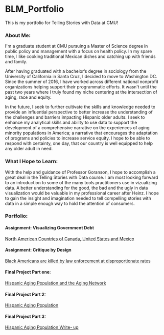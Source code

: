 # BLM_Portfolio
This is my portfolio for Telling Stories with Data at CMU!

### About Me:

I'm a graduate student at CMU pursuing a Master of Science degree in public policy and management with a focus on health policy. In my spare time, I like cooking traditional Mexican dishes and catching up with friends and family.
 
After having graduated with a bachelor’s degree in sociology from the University of California in Santa Cruz, I decided to move to Washington DC. Since the summer of 2016, I have worked across different national nonprofit organizations helping support their programmatic efforts. It wasn't until the past two years where I truly found my niche centering at the intersection of aging, race and equity.

In the future, I seek to further cultivate the skills and knowledge needed to provide an influential perspective to better increase the understanding of the challenges and barriers impacting Hispanic older adults. I seek to enhance my analytical skills and ability to use data to support the development of a comprehensive narrative on the experiences of aging minority populations in America; a narrative that encourages the adaptation of programs and policies to increase service equity. I hope to be able to respond with certainty, one day, that our country is well equipped to help any older adult in need.

### What I Hope to Learn:

With the help and guidance of Professor Goranson, I hope to accomplish a great deal in the Telling Stories with Data course. I am most looking forward to an introduction to some of the many tools practitioners use in vizualizing data. A better understanding for the good, the bad and the ugly in data visualization would be valuable in my professional career after Heinz. I hope to gain the insight and imagination needed to tell compelling stories with data in a simple enough way to hold the attention of consumers. 

### Portfolio:



#### Assignment: Visualizing Government Debt
[North American Countries of Canada, United States and Mexico](https://blunamac.github.io/BLM_Portfolio/dataviz2)

#### Assignment: Critique by Design
[Black Americans are killed by law enforcement at disproportionate rates](https://blunamac.github.io/BLM_Portfolio/dataviz3)

#### Final Project Part one:
[Hispanic Aging Population and the Aging Network](https://blunamac.github.io/BLM_Portfolio/final_project_BLM)

#### Final Project Part 2:
[Hispanic Aging Population](https://blunamac.github.io/BLM_Portfolio/Final_Part_Two)

#### Final Project Part 3:
[Hispanic Aging Population Write- up](https://blunamac.github.io/BLM_Portfolio/Final_Part_Three)
